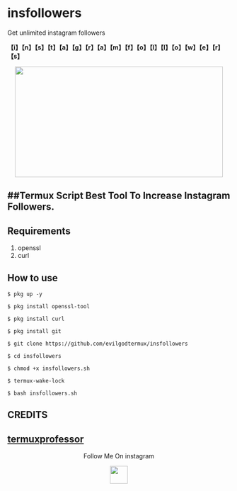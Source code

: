 # insfollowers
Get unlimited instagram followers

<h align="center">
<b> 【i】【n】【s】【t】【a】【g】【r】【a】【m】【f】【o】【l】【l】【o】【w】【e】【r】【s】</b>
</h>

<p align="center">
  <img src="https://te.legra.ph/file/a08ea9efb8f0daab4c55d.jpg" width="470" height="250">
</p>

##Termux Script 
Best Tool To Increase Instagram Followers.
---
## Requirements
1. openssl
2. curl

## How to use

`$ pkg up -y`

`$ pkg install openssl-tool`

`$ pkg install curl`

`$ pkg install git`

`$ git clone https://github.com/evilgodtermux/insfollowers`

`$ cd insfollowers`

`$ chmod +x insfollowers.sh`

`$ termux-wake-lock`

`$ bash insfollowers.sh`

## CREDITS
[termuxprofessor](http://github.com/termuxprofessor)
---

<p align="center">
  Follow Me On instagram
</p>
<p align="center">
  <a href="https://www.instagram.com/its.prince.roy/">
    <img src="https://te.legra.ph/file/9b4187f9501db585f971c.jpg" width="40" height="40">
</p>

